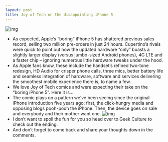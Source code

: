 ```yaml
---
layout: post
title: Joy of Tech on the disappointing iPhone 5
---
```

![img](http://media.idownloadblog.com/wp-content/uploads/2012/09/iPhone-5-black-camera-closeup-001.jpg)
* As expected, Apple’s “boring” iPhone 5 has shattered previous sales record, selling two million pre-orders in just 24 hours. Cupertino’s rivals were quick to point out how the updated hardware “only” boasts a slightly larger display (versus jumbo-sized Android phones), 4G LTE and a faster chip – ignoring numerous little hardware tweaks under the hood.
* As Apple fans know, these include the handset’s refined two-tone redesign, HD Audio for crisper phone calls, three mics, better battery life and seamless integration of hardware, software and services delivering the smoothest mobile experience there is, to name a few.
* We love Joy of Tech comics and were expecting their take on the “boring iPhone 5”. Here it is…
* The comic plays on a pattern we’ve been seeing since the original iPhone introduction five years ago: first, the click-hungry media and opposing blogs pooh-pooh the iPhone. Then, the device goes on sale and everybody and their mother want one.
![img](http://media.idownloadblog.com/wp-content/uploads/2012/09/Joy-of-tech-comic-Boring-iPhone-5.png)
* I don’t want to spoil the fun for you so head over to Geek Culture to check out the ending.
* And don’t forget to come back and share your thoughts down in the comments.

